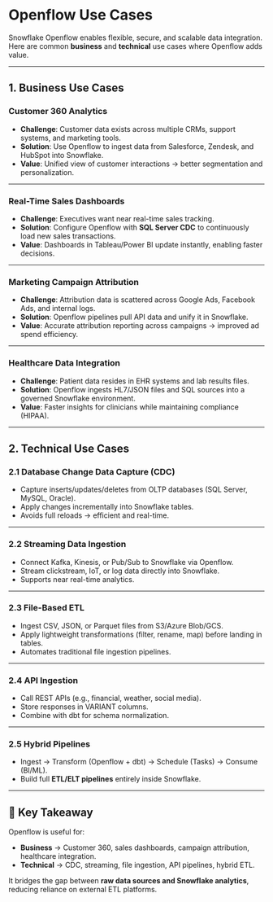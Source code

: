 # Openflow Use Cases

Snowflake Openflow enables flexible, secure, and scalable data integration.  
Here are common **business** and **technical** use cases where Openflow adds value.

---

## 1. Business Use Cases

### Customer 360 Analytics
- **Challenge**: Customer data exists across multiple CRMs, support systems, and marketing tools.  
- **Solution**: Use Openflow to ingest data from Salesforce, Zendesk, and HubSpot into Snowflake.  
- **Value**: Unified view of customer interactions → better segmentation and personalization.

---

### Real-Time Sales Dashboards
- **Challenge**: Executives want near real-time sales tracking.  
- **Solution**: Configure Openflow with **SQL Server CDC** to continuously load new sales transactions.  
- **Value**: Dashboards in Tableau/Power BI update instantly, enabling faster decisions.

---

### Marketing Campaign Attribution
- **Challenge**: Attribution data is scattered across Google Ads, Facebook Ads, and internal logs.  
- **Solution**: Openflow pipelines pull API data and unify it in Snowflake.  
- **Value**: Accurate attribution reporting across campaigns → improved ad spend efficiency.

---

### Healthcare Data Integration
- **Challenge**: Patient data resides in EHR systems and lab results files.  
- **Solution**: Openflow ingests HL7/JSON files and SQL sources into a governed Snowflake environment.  
- **Value**: Faster insights for clinicians while maintaining compliance (HIPAA).

---

## 2. Technical Use Cases

### 2.1 Database Change Data Capture (CDC)
- Capture inserts/updates/deletes from OLTP databases (SQL Server, MySQL, Oracle).  
- Apply changes incrementally into Snowflake tables.  
- Avoids full reloads → efficient and real-time.

---

### 2.2 Streaming Data Ingestion
- Connect Kafka, Kinesis, or Pub/Sub to Snowflake via Openflow.  
- Stream clickstream, IoT, or log data directly into Snowflake.  
- Supports near real-time analytics.

---

### 2.3 File-Based ETL
- Ingest CSV, JSON, or Parquet files from S3/Azure Blob/GCS.  
- Apply lightweight transformations (filter, rename, map) before landing in tables.  
- Automates traditional file ingestion pipelines.

---

### 2.4 API Ingestion
- Call REST APIs (e.g., financial, weather, social media).  
- Store responses in VARIANT columns.  
- Combine with dbt for schema normalization.

---

### 2.5 Hybrid Pipelines
- Ingest → Transform (Openflow + dbt) → Schedule (Tasks) → Consume (BI/ML).  
- Build full **ETL/ELT pipelines** entirely inside Snowflake.  

---

## 📌 Key Takeaway

Openflow is useful for:
- **Business** → Customer 360, sales dashboards, campaign attribution, healthcare integration.  
- **Technical** → CDC, streaming, file ingestion, API pipelines, hybrid ETL.  

It bridges the gap between **raw data sources and Snowflake analytics**, reducing reliance on external ETL platforms.
